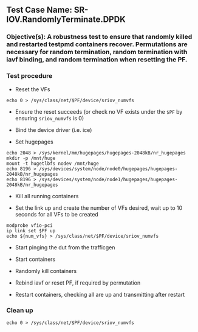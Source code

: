 ## Test Case Name: SR-IOV.RandomlyTerminate.DPDK

### Objective(s): A robustness test to ensure that randomly killed and restarted testpmd containers recover. Permutations are necessary for random termination, random termination with iavf binding, and random termination when resetting the PF.

### Test procedure

* Reset the VFs
```
echo 0 > /sys/class/net/$PF/device/sriov_numvfs
```

* Ensure the reset succeeds (or check no VF exists under the ```$PF``` by ensuring ```sriov_numvfs``` is 0)

* Bind the device driver (i.e. ice)

* Set hugepages
```
echo 2048 > /sys/kernel/mm/hugepages/hugepages-2048kB/nr_hugepages
mkdir -p /mnt/huge
mount -t hugetlbfs nodev /mnt/huge
echo 8196 > /sys/devices/system/node/node0/hugepages/hugepages-2048kB/nr_hugepages
echo 8196 > /sys/devices/system/node/node1/hugepages/hugepages-2048kB/nr_hugepages
```

* Kill all running containers

* Set the link up and create the number of VFs desired, wait up to 10 seconds for all VFs to be created
```
modprobe vfio-pci
ip link set $PF up
echo ${num_vfs} > /sys/class/net/$PF/device/sriov_numvfs
```

* Start pinging the dut from the trafficgen

* Start containers

* Randomly kill containers

* Rebind iavf or reset PF, if required by permutation

* Restart containers, checking all are up and transmitting after restart


### Clean up
```
echo 0 > /sys/class/net/$PF/device/sriov_numvfs
```